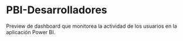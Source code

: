 # PBI-Desarrolladores
Preview de dashboard que monitorea la actividad de los usuarios en la aplicación Power BI.
